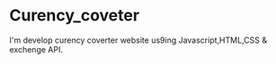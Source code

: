 # Curency_coveter
I'm  develop curency coverter website us9ing Javascript,HTML,CSS &amp; exchenge API.
